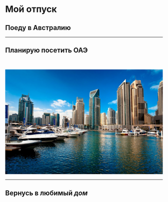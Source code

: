 # Мой отпуск

## Поеду в **Австралию**

____

## Планирую посетить **ОАЭ**


<br>

![ОАЭ](oae.jpg)

___

## Вернусь в любимый **_дом_**

